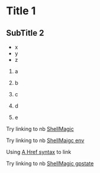 # Title 1
## SubTitle 2

* x
* y
* z


1. a
2. b
3. c


4. d
5. e

Try linking to nb [ShellMagic](./ShellMagic.ipynb)

Try linking to nb [ShellMaigc env](./ShellMagic.ipynb#envCell)

Using <a href="./ShellMagic.ipynb#envCell">A Href syntax</a> to link

Try linking to nb [ShellMagic gpstate](./ShellMagic.ipynb#gpstateCell)